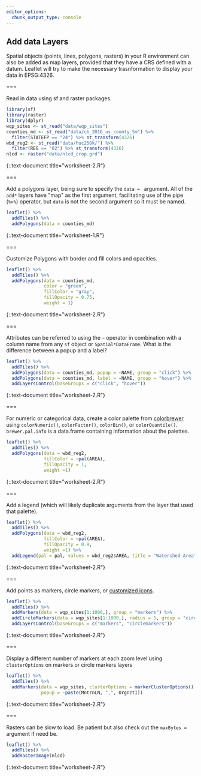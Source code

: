 ```yaml
---
editor_options: 
  chunk_output_type: console
---
```


## Add data Layers

Spatial objects (points, lines, polygons, rasters) in your R environment can also be added as map layers, provided that they have a CRS defined with a datum. Leaflet will try to make the necessary trasnformation to display your data in EPSG:4326. 


===

Read in data using sf and raster packages.


~~~r
library(sf)
library(raster)
library(dplyr)
wqp_sites <- st_read("data/wqp_sites") 
counties_md <- st_read("data/cb_2016_us_county_5m") %>% 
  filter(STATEFP == "24") %>% st_transform(4326)
wbd_reg2 <- st_read("data/huc250k/") %>%
  filter(REG == "02") %>% st_transform(4326)
nlcd <- raster("data/nlcd_crop.grd")
~~~
{:.text-document title="worksheet-2.R"}


===

Add a polygons layer, being sure to specify the `data = ` argument. All of the `add*` layers have "map" as the first argument, facilitating use of the pipe (`%>%`) operator, but `data` is not the second argument so it must be named. 


~~~r
leaflet() %>%
  addTiles() %>%
  addPolygons(data = counties_md)
~~~
{:.text-document title="worksheet-1.R"}


===

Customize Polygons with border and fill colors and opacities.


~~~r
leaflet() %>%
  addTiles() %>%
  addPolygons(data = counties_md, 
              color = "green", 
              fillColor = "gray", 
              fillOpacity = 0.75, 
              weight = 1)
~~~
{:.text-document title="worksheet-2.R"}


===

Attributes can be referred to using the `~` operator in combination with a column name from any `sf` object or `Spatial*DataFrame`. What is the difference between a popup and a label?


~~~r
leaflet() %>%
  addTiles() %>%
  addPolygons(data = counties_md, popup = ~NAME, group = "click") %>%
  addPolygons(data = counties_md, label = ~NAME, group = "hover") %>%
  addLayersControl(baseGroups = c("click", "hover"))
~~~
{:.text-document title="worksheet-2.R"}


===

For numeric or categorical data, create a color palette from [colorbrewer](http://colorbrewer2.org/#) using `colorNumeric()`, `colorFactor()`, `colorBin()`, or `colorQuantile()`. `brewer.pal.info` is a data.frame containing information about the palettes.


~~~r
leaflet() %>%
  addTiles() %>%
  addPolygons(data = wbd_reg2, 
              fillColor = ~pal(AREA), 
              fillOpacity = 1, 
              weight =1)
~~~
{:.text-document title="worksheet-2.R"}


===

Add a legend (which will likely duplicate arguments from the layer that used that palette). 


~~~r
leaflet() %>%
  addTiles() %>%
  addPolygons(data = wbd_reg2, 
              fillColor = ~pal(AREA), 
              fillOpacity = 0.9, 
              weight =1) %>%
  addLegend(pal = pal, values = wbd_reg2$AREA, title = "Watershed Area")
~~~
{:.text-document title="worksheet-2.R"}


===

Add points as markers, circle markers, or [customized icons](https://rstudio.github.io/leaflet/markers.html).


~~~r
leaflet() %>%
  addTiles() %>%
  addMarkers(data = wqp_sites[1:1000,], group = "markers") %>%
  addCircleMarkers(data = wqp_sites[1:1000,], radius = 5, group = "circlemarkers") %>%
  addLayersControl(baseGroups = c("markers", "circlemarkers"))
~~~
{:.text-document title="worksheet-2.R"}


===

Display a different number of markers at each zoom level using `clusterOptions` on markers or circle markers layers


~~~r
leaflet() %>%
  addTiles() %>%
  addMarkers(data = wqp_sites, clusterOptions = markerClusterOptions(),
             popup = ~paste(MntrnLN, ",", OrgnztI))
~~~
{:.text-document title="worksheet-2.R"}


===

Rasters can be slow to load. Be patient but also check out the `maxBytes =` argument if need be. 


~~~r
leaflet() %>%
  addTiles() %>%
  addRasterImage(nlcd)
~~~
{:.text-document title="worksheet-2.R"}


